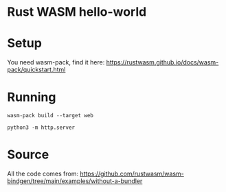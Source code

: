 # Rust WASM hello-world

# Setup

You need wasm-pack, find it here: https://rustwasm.github.io/docs/wasm-pack/quickstart.html

# Running

```
wasm-pack build --target web
```

```
python3 -m http.server
```

# Source

All the code comes from: https://github.com/rustwasm/wasm-bindgen/tree/main/examples/without-a-bundler
